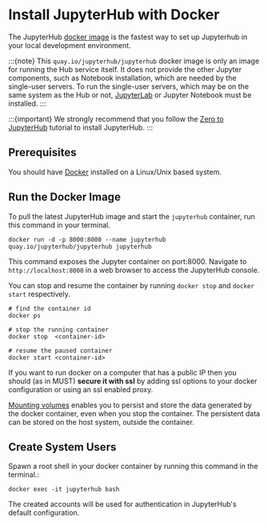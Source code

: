 # Install JupyterHub with Docker

The JupyterHub [docker image](https://quay.io/repository/jupyterhub/jupyterhub) is the fastest way to set up Jupyterhub in your local development environment.

:::{note}
This `quay.io/jupyterhub/jupyterhub` docker image is only an image for running
the Hub service itself. It does not provide the other Jupyter components,
such as Notebook installation, which are needed by the single-user servers.
To run the single-user servers, which may be on the same system as the Hub or
not, [JupyterLab](https://jupyterlab.readthedocs.io/) or Jupyter Notebook must be installed.
:::

:::{important}
We strongly recommend that you follow the [Zero to JupyterHub] tutorial to
install JupyterHub.
:::

## Prerequisites

You should have [Docker] installed on a Linux/Unix based system.

## Run the Docker Image

To pull the latest JupyterHub image and start the `jupyterhub` container, run this command in your terminal.

```
docker run -d -p 8000:8000 --name jupyterhub quay.io/jupyterhub/jupyterhub jupyterhub
```

This command exposes the Jupyter container on port:8000. Navigate to `http://localhost:8000` in a web browser to access the JupyterHub console.

You can stop and resume the container by running `docker stop` and `docker start` respectively.

```
# find the container id
docker ps

# stop the running container
docker stop  <container-id>

# resume the paused container
docker start <container-id>
```

If you want to run docker on a computer that has a public IP then you should
(as in MUST) **secure it with ssl** by adding ssl options to your docker
configuration or using an ssl enabled proxy.

[Mounting volumes](https://docs.docker.com/engine/admin/volumes/volumes/)
enables you to persist and store the data generated by the docker container, even when you stop the container.
The persistent data can be stored on the host system, outside the container.

## Create System Users

Spawn a root shell in your docker container by running this command in the terminal.:

```
docker exec -it jupyterhub bash
```

The created accounts will be used for authentication in JupyterHub's default
configuration.

[docker]: https://www.docker.com/
[zero to jupyterhub]: https://z2jh.jupyter.org/en/latest/
